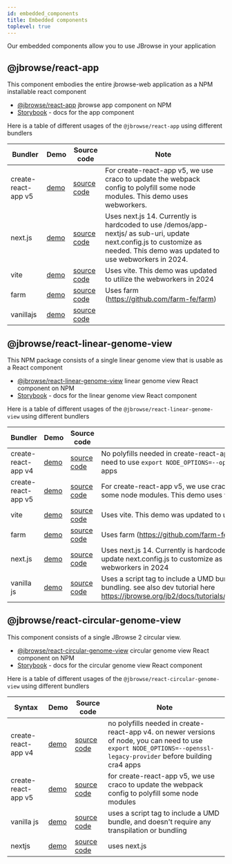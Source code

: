 ```yaml
---
id: embedded_components
title: Embedded components
toplevel: true
---
```


Our embedded components allow you to use JBrowse in your application

## @jbrowse/react-app

This component embodies the entire jbrowse-web application as a NPM installable
react component

- [@jbrowse/react-app](https://www.npmjs.com/package/@jbrowse/react-app) jbrowse
  app component on NPM
- [Storybook](https://jbrowse.org/storybook/app/main/) - docs for the app
  component

Here is a table of different usages of the `@jbrowse/react-app` using different
bundlers

| Bundler             | Demo                                            | Source code                                                             | Note                                                                                                                                                                         |
| ------------------- | ----------------------------------------------- | ----------------------------------------------------------------------- | ---------------------------------------------------------------------------------------------------------------------------------------------------------------------------- |
| create-react-app v5 | [demo](https://jbrowse.org/demos/app-cra5/)     | [source code](https://github.com/GMOD/jbrowse-react-app-cra5-demo)      | For create-react-app v5, we use craco to update the webpack config to polyfill some node modules. This demo uses webworkers.                                                 |
| next.js             | [demo](https://jbrowse.org/demos/app-nextjs)    | [source code](https://github.com/GMOD/jbrowse-react-app-nextjs-demo)    | Uses next.js 14. Currently is hardcoded to use /demos/app-nextjs/ as sub-uri, update next.config.js to customize as needed. This demo was updated to use webworkers in 2024. |
| vite                | [demo](https://jbrowse.org/demos/app-vite)      | [source code](https://github.com/GMOD/jbrowse-react-app-vite-demo)      | Uses vite. This demo was updated to utilize the webworkers in 2024                                                                                                           |
| farm                | [demo](https://jbrowse.org/demos/app-farm)      | [source code](https://github.com/GMOD/jbrowse-react-app-farm-demo)      | Uses farm (https://github.com/farm-fe/farm)                                                                                                                                  |
| vanillajs           | [demo](https://jbrowse.org/demos/app-vanillajs) | [source code](https://github.com/GMOD/jbrowse-react-app-vanillajs-demo) |                                                                                                                                                                              |

## @jbrowse/react-linear-genome-view

This NPM package consists of a single linear genome view that is usable as a
React component

- [@jbrowse/react-linear-genome-view](https://www.npmjs.com/package/@jbrowse/react-linear-genome-view)
  linear genome view React component on NPM
- [Storybook](https://jbrowse.org/storybook/lgv/main/) - docs for the linear
  genome view React component

Here is a table of different usages of the `@jbrowse/react-linear-genome-view`
using different bundlers

| Bundler             | Demo                                            | Source code                                                                            | Note                                                                                                                                                                                                      |
| ------------------- | ----------------------------------------------- | -------------------------------------------------------------------------------------- | --------------------------------------------------------------------------------------------------------------------------------------------------------------------------------------------------------- |
| create-react-app v4 | [demo](https://jbrowse.org/demos/lgv/)          | [source code](https://github.com/GMOD/jbrowse-react-linear-genome-view-cra4-demo)      | No polyfills needed in create-react-app v4. on newer versions of node, you can need to use `export NODE_OPTIONS=--openssl-legacy-provider` before building cra4 apps                                      |
| create-react-app v5 | [demo](https://jbrowse.org/demos/lgv-cra5/)     | [source code](https://github.com/GMOD/jbrowse-react-linear-genome-view-cra5-demo)      | For create-react-app v5, we use craco to update the webpack config to polyfill some node modules. This demo uses webworkers                                                                               |
| vite                | [demo](https://jbrowse.org/demos/lgv-vite)      | [source code](https://github.com/GMOD/jbrowse-react-linear-genome-view-vite-demo)      | Uses vite. This demo was updated to utilize webworkers in 2024                                                                                                                                            |
| farm                | [demo](https://jbrowse.org/demos/lgv-farm)      | [source code](https://github.com/GMOD/jbrowse-react-linear-genome-view-farm-demo)      | Uses farm (https://github.com/farm-fe/farm)                                                                                                                                                               |
| next.js             | [demo](https://jbrowse.org/demos/lgv-nextjs)    | [source code](https://github.com/GMOD/jbrowse-react-linear-genome-view-nextjs-demo)    | Uses next.js 14. Currently is hardcoded to use /demos/lgv-nextjs/ as sub-uri, update next.config.js to customize as needed. This demo was updated to use webworkers in 2024                               |
| vanilla js          | [demo](https://jbrowse.org/demos/lgv-vanillajs) | [source code](https://github.com/GMOD/jbrowse-react-linear-genome-view-vanillajs-demo) | Uses a script tag to include a UMD bundle, and doesn't require any transpilation or bundling. see also dev tutorial here https://jbrowse.org/jb2/docs/tutorials/embed_linear_genome_view/01_introduction/ |

## @jbrowse/react-circular-genome-view

This component consists of a single JBrowse 2 circular view.

- [@jbrowse/react-circular-genome-view](https://www.npmjs.com/package/@jbrowse/react-circular-genome-view)
  circular genome view React component on NPM
- [Storybook](https://jbrowse.org/storybook/cgv/main/) - docs for the circular
  genome view React component

Here is a table of different usages of the `@jbrowse/react-circular-genome-view`
using different bundlers

| Syntax              | Demo                                            | Source code                                                                              | Note                                                                                                                                                                 |
| ------------------- | ----------------------------------------------- | ---------------------------------------------------------------------------------------- | -------------------------------------------------------------------------------------------------------------------------------------------------------------------- |
| create-react-app v4 | [demo](https://jbrowse.org/demos/cgv/)          | [source code](https://github.com/GMOD/jbrowse-react-circular-genome-view-cra4-demo)      | no polyfills needed in create-react-app v4. on newer versions of node, you can need to use `export NODE_OPTIONS=--openssl-legacy-provider` before building cra4 apps |
| create-react-app v5 | [demo](https://jbrowse.org/demos/cgv-cra5/)     | [source code](https://github.com/GMOD/jbrowse-react-circular-genome-view-cra5-demo)      | for create-react-app v5, we use craco to update the webpack config to polyfill some node modules                                                                     |
| vanilla js          | [demo](https://jbrowse.org/demos/cgv-vanillajs) | [source code](https://github.com/GMOD/jbrowse-react-circular-genome-view-vanillajs-demo) | uses a script tag to include a UMD bundle, and doesn't require any transpilation or bundling                                                                         |
| nextjs              | [demo](https://jbrowse.org/demos/cgv-nextjs)    | [source code](https://github.com/GMOD/jbrowse-react-circular-genome-view-nextjs-demo)    | uses next.js                                                                                                                                                         |
